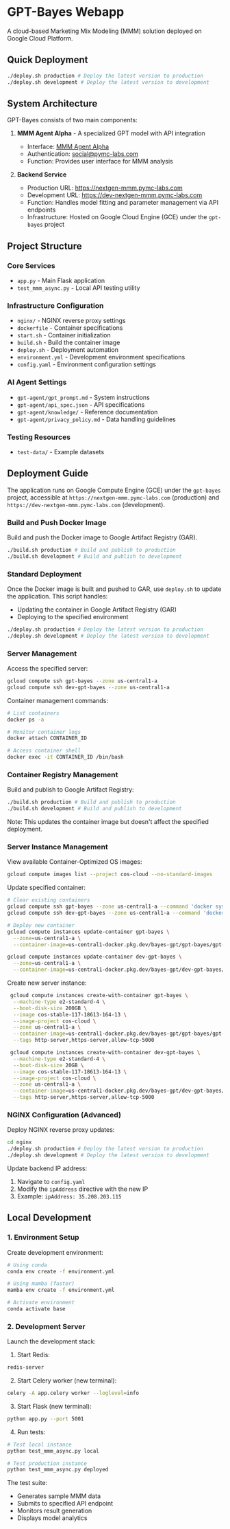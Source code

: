 # GPT-Bayes Webapp

A cloud-based Marketing Mix Modeling (MMM) solution deployed on Google Cloud Platform.

## Quick Deployment
```bash
./deploy.sh production # Deploy the latest version to production
./deploy.sh development # Deploy the latest version to development
```

## System Architecture

GPT-Bayes consists of two main components:

1. **MMM Agent Alpha** - A specialized GPT model with API integration
   - Interface: [MMM Agent Alpha](https://chatgpt.com/g/g-67927a520a9481919cc163eb51bf1a3d-mmm-agent-alpha-2-0)
   - Authentication: social@pymc-labs.com
   - Function: Provides user interface for MMM analysis

2. **Backend Service**
   - Production URL: https://nextgen-mmm.pymc-labs.com
   - Development URL: https://dev-nextgen-mmm.pymc-labs.com
   - Function: Handles model fitting and parameter management via API endpoints
   - Infrastructure: Hosted on Google Cloud Engine (GCE) under the `gpt-bayes` project

## Project Structure

### Core Services
- `app.py` - Main Flask application
- `test_mmm_async.py` - Local API testing utility

### Infrastructure Configuration
- `nginx/` - NGINX reverse proxy settings
- `dockerfile` - Container specifications
- `start.sh` - Container initialization
- `build.sh` - Build the container image
- `deploy.sh` - Deployment automation
- `environment.yml` - Development environment specifications
- `config.yaml` - Environment configuration settings

### AI Agent Settings
- `gpt-agent/gpt_prompt.md` - System instructions
- `gpt-agent/api_spec.json` - API specifications
- `gpt-agent/knowledge/` - Reference documentation
- `gpt-agent/privacy_policy.md` - Data handling guidelines

### Testing Resources
- `test-data/` - Example datasets

## Deployment Guide

The application runs on Google Compute Engine (GCE) under the `gpt-bayes` project, accessible at `https://nextgen-mmm.pymc-labs.com` (production) and `https://dev-nextgen-mmm.pymc-labs.com` (development).

### Build and Push Docker Image

Build and push the Docker image to Google Artifact Registry (GAR).
```bash
./build.sh production # Build and publish to production
./build.sh development # Build and publish to development
```

### Standard Deployment

Once the Docker image is built and pushed to GAR, use `deploy.sh` to update the application. This script handles:
- Updating the container in Google Artifact Registry (GAR)
- Deploying to the specified environment

```bash
./deploy.sh production # Deploy the latest version to production
./deploy.sh development # Deploy the latest version to development
```

### Server Management

Access the specified server:
```bash
gcloud compute ssh gpt-bayes --zone us-central1-a
gcloud compute ssh dev-gpt-bayes --zone us-central1-a
```

Container management commands:
```bash
# List containers
docker ps -a

# Monitor container logs
docker attach CONTAINER_ID

# Access container shell
docker exec -it CONTAINER_ID /bin/bash
```


### Container Registry Management

Build and publish to Google Artifact Registry:
```bash
./build.sh production # Build and publish to production
./build.sh development # Build and publish to development
```

Note: This updates the container image but doesn't affect the specified deployment.

### Server Instance Management

View available Container-Optimized OS images:
```bash
gcloud compute images list --project cos-cloud --no-standard-images
```

Update specified container:
```bash
# Clear existing containers
gcloud compute ssh gpt-bayes --zone us-central1-a --command 'docker system prune -f -a'
gcloud compute ssh dev-gpt-bayes --zone us-central1-a --command 'docker system prune -f -a'

# Deploy new container
gcloud compute instances update-container gpt-bayes \
  --zone=us-central1-a \
  --container-image=us-central1-docker.pkg.dev/bayes-gpt/gpt-bayes/gpt-bayes:latest

gcloud compute instances update-container dev-gpt-bayes \
  --zone=us-central1-a \
  --container-image=us-central1-docker.pkg.dev/bayes-gpt/dev-gpt-bayes/dev-gpt-bayes:latest
```

Create new server instance:
```bash
 gcloud compute instances create-with-container gpt-bayes \
  --machine-type e2-standard-4 \
  --boot-disk-size 200GB \
  --image cos-stable-117-18613-164-13 \
  --image-project cos-cloud \
  --zone us-central1-a \
  --container-image=us-central1-docker.pkg.dev/bayes-gpt/gpt-bayes/gpt-bayes:latest \
  --tags http-server,https-server,allow-tcp-5000

 gcloud compute instances create-with-container dev-gpt-bayes \
  --machine-type e2-standard-4 \
  --boot-disk-size 20GB \
  --image cos-stable-117-18613-164-13 \
  --image-project cos-cloud \
  --zone us-central1-a \
  --container-image=us-central1-docker.pkg.dev/bayes-gpt/dev-gpt-bayes/dev-gpt-bayes:latest \
  --tags http-server,https-server,allow-tcp-5000

```

### NGINX Configuration (Advanced)

Deploy NGINX reverse proxy updates:
```bash
cd nginx
./deploy.sh production # Deploy the latest version to production
./deploy.sh development # Deploy the latest version to development
```

Update backend IP address:
1. Navigate to `config.yaml`
2. Modify the `ipAddress` directive with the new IP
3. Example: `ipAddress: 35.208.203.115`

## Local Development

### 1. Environment Setup

Create development environment:
```bash
# Using conda
conda env create -f environment.yml

# Using mamba (faster)
mamba env create -f environment.yml

# Activate environment
conda activate base
```

### 2. Development Server

Launch the development stack:

1. Start Redis:
```bash
redis-server
```

2. Start Celery worker (new terminal):
```bash
celery -A app.celery worker --loglevel=info
```

3. Start Flask (new terminal):
```bash
python app.py --port 5001
```

4. Run tests:
```bash
# Test local instance
python test_mmm_async.py local

# Test production instance
python test_mmm_async.py deployed
```

The test suite:
- Generates sample MMM data
- Submits to specified API endpoint
- Monitors result generation
- Displays model analytics
